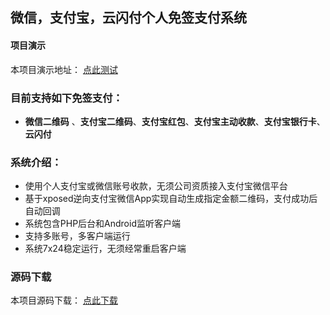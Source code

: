 ## 微信，支付宝，云闪付个人免签支付系统

#### 项目演示

本项目演示地址： [点此测试](https://sspay.goodqp.com/)

### 目前支持如下免签支付：  
 - **微信二维码** 、**支付宝二维码**、**支付宝红包**、**支付宝主动收款**、**支付宝银行卡**、**云闪付**

### 系统介绍：
- 使用个人支付宝或微信账号收款，无须公司资质接入支付宝微信平台
- 基于xposed逆向支付宝微信App实现自动生成指定金额二维码，支付成功后自动回调 
- 系统包含PHP后台和Android监听客户端
- 支持多账号，多客户端运行
- 系统7x24稳定运行，无须经常重启客户端

### 源码下载
 
本项目源码下载： [点此下载](https://sspay.goodqp.com/)


